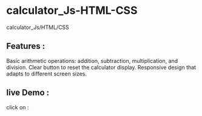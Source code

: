 # calculator_Js-HTML-CSS
calculator_Js/HTML/CSS
## Features :
Basic arithmetic operations: addition, subtraction, multiplication, and division.
Clear button to reset the calculator display.
Responsive design that adapts to different screen sizes.
## live Demo :
click on :
